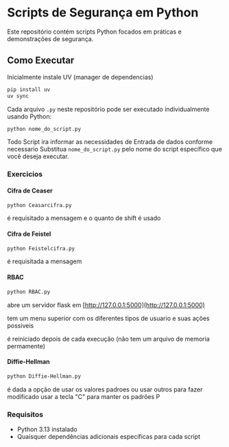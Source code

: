 # Scripts de Segurança em Python

Este repositório contém scripts Python focados em práticas e demonstrações de segurança.

## Como Executar

Inicialmente instale UV (manager de dependencias)

```bash
pip install uv
uv sync
````

Cada arquivo `.py` neste repositório pode ser executado individualmente usando Python:

```bash
python nome_do_script.py
```

Todo Script ira informar as necessidades de Entrada de dados conforme necessario
Substitua `nome_do_script.py` pelo nome do script específico que você deseja executar.

### Exercicios

#### Cifra de Ceaser

```bash
python Ceasarcifra.py
```

é requisitado a mensagem e o quanto de shift é usado

#### Cifra de Feistel

```bash
python Feistelcifra.py
```

é requisitada a mensagem

#### RBAC

```bash
python RBAC.py
```

abre um servidor flask em [http://127.0.0.1:5000](http://127.0.0.1:5000)

tem um menu superior com os diferentes tipos de usuario e suas ações possiveis

é reiniciado depois de cada execução (não tem um arquivo de memoria permamente)

#### Diffie-Hellman

```bash
python Diffie-Hellman.py
```

é dada a opção de usar os valores padroes ou usar outros
para fazer modificado usar a tecla "C"
para manter os padrões P

### Requisitos

- Python 3.13 instalado
- Quaisquer dependências adicionais específicas para cada script

